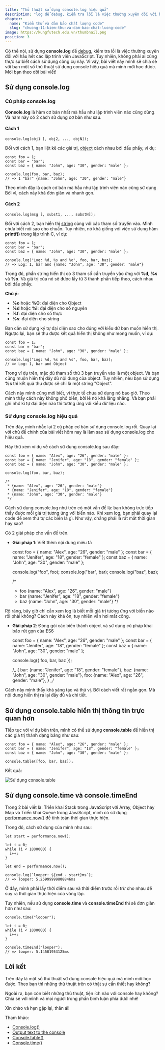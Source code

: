 ```yaml
---
title: "Thủ thuật sử dụng console.log hiệu quả"
description: "log để debug, kiểm tra lỗi là việc thường xuyên đối với hầu hết các lập trình viên JavaScript. Tuy nhiên, không phải ai cũng thực sự biết cách tối ưu cách sử dụng. Cùng tìm hiểu!"
chapter:
  name: "Kiểm thử và đảm bảo chất lượng code"
  slug: "chuong-11-kiem-thu-va-dam-bao-chat-luong-code"
image: https://kungfutech.edu.vn/thumbnail.png
position: 3
---
```


Có thể nói, sử dụng **console.log** để [debug](/bai-viet/javascript/debug-javascript-de-hay-kho), kiểm tra lỗi là việc thường xuyên đối với hầu hết các lập trình viên JavaScript. Tuy nhiên, không phải ai cũng thực sự biết cách sử dụng công cụ này. Vì vậy, bài viết này mình sẽ chia sẻ với bạn một số thủ thuật sử dụng console hiệu quả mà mình mới học được. Mời bạn theo dõi bài viết!

## Sử dụng console.log

### Cú pháp console.log

**Console.log** là hàm cơ bản nhất mà hầu như lập trình viên nào cũng dùng. Và hàm này có 2 cách sử dụng cơ bản như sau.

#### Cách 1

    console.log(obj1 [, obj2, ..., objN]);

Đối với cách 1, bạn liệt kê các giá trị, [object](/bai-viet/javascript/object-la-gi-object-trong-javascript) cách nhau bởi dấu phẩy, ví dụ:

    const foo = 1;
    const bar = "bar";
    const baz = { name: "John", age: "30", gender: "male" };

    console.log(foo, bar, baz);
    // => 1 "bar" {name: "John", age: "30", gender: "male"}

Theo mình đây là cách cơ bản mà hầu như lập trình viên nào cũng sử dụng. Bởi vì, cách này khá đơn giản và nhanh gọn.

#### Cách 2

    console.log(msg [, subst1, ..., substN]);

Đối với cách 2, bạn hiển thị [string](/bai-viet/javascript/cac-kieu-du-lieu-trong-javascript) cùng với các tham số truyền vào. Mình chưa biết nói sao cho chuẩn. Tuy nhiên, nó khá giống với việc sử dụng hàm **printf()** trong lập trình C, ví dụ:

    const foo = 1;
    const bar = "bar";
    const baz = { name: "John", age: "30", gender: "male" };

    console.log("Log: %d, %s and %o", foo, bar, baz);
    // => Log: 1, bar and {name: "John", age: "30", gender: "male"}

Trong đó, phần string hiển thị có 3 tham số cần truyền vào ứng với **%d**, **%s** và **%o**. Và giá trị của nó sẽ được lấy từ 3 thành phần tiếp theo, cách nhau bởi dấu phẩy.

**Chú ý:**

- **%o** hoặc **%O**: đại diện cho Object
- **%d** hoặc **%i**: đại diện cho số nguyên
- **%f**: đại diện cho số thực
- **%s**: đại diện cho string

Bạn cần sử dụng ký tự đại diện sao cho đúng với kiểu dữ bạn muốn hiển thị. Ngược lại, bạn sẽ thu được kết quả hiển thị không như mong muốn, ví dụ:

    const foo = 1;
    const bar = "bar";
    const baz = { name: "John", age: "30", gender: "male" };

    console.log("Log: %d, %s and %s", foo, bar, baz);
    // => Log: 1, bar and Object

Trong ví dụ trên, mặc dù tham số thứ 3 bạn truyền vào là một object. Và bạn cũng muốn hiển thị đầy đủ nội dung của object. Tuy nhiên, nếu bạn sử dụng **%s** thì kết quả thu được sẽ chỉ là một string "Object".

Cách này mình cũng mới biết, vì thực tế chưa sử dụng nó bao giờ. Theo mình thấy cách này không phổ biến, bởi lẽ nó khá lằng nhằng. Và bạn phải ghi nhớ kí tự đại diện nào thì tương ứng với kiểu dữ liệu nào.

### Sử dụng console.log hiệu quả

Trên đây, mình nhắc lại 2 cú pháp cơ bản sử dụng console.log rồi. Quay lại với chủ đề chính của bài viết hôm nay là làm sao sử dụng console.log cho hiệu quả.

Hãy thử xem ví dụ về cách sử dụng console.log sau đây:

    const foo = { name: "Alex", age: "26", gender: "male" };
    const bar = { name: "Jenifer", age: "18", gender: "female" };
    const baz = { name: "John", age: "30", gender: "male" };

    console.log(foo, bar, baz);

    /*
     * {name: "Alex", age: "26", gender: "male"}
     * {name: "Jenifer", age: "18", gender: "female"}
     * {name: "John", age: "30", gender: "male"}
     */

Cách sử dụng console.log như trên có một vấn đề là: bạn không trực tiếp thấy được mỗi giá trị tương ứng với biến nào. Khi xem log, bạn phải quay lại code để xem thứ tự các biến là gì. Như vậy, chẳng phải là rất mất thời gian hay sao?

Có 2 giải pháp cho vấn đề trên.

- **Giải pháp 1**: Viết thêm nội dung miêu tả

  const foo = { name: "Alex", age: "26", gender: "male" };
  const bar = { name: "Jenifer", age: "18", gender: "female" };
  const baz = { name: "John", age: "30", gender: "male" };

  console.log("foo", foo);
  console.log("bar", bar);
  console.log("baz", baz);

  /\*

  - foo {name: "Alex", age: "26", gender: "male"}
  - bar {name: "Jenifer", age: "18", gender: "female"}
  - baz {name: "John", age: "30", gender: "male"}
    \*/

Rõ ràng, bây giờ chỉ cần xem log là biết mỗi giá trị tương ứng với biến nào rồi phải không? Cách này khá ổn, tuy nhiên vẫn hơi mất công.

- **Giải pháp 2**: Đóng gói các biến thành object và sử dụng cú pháp khai báo rút gọn của ES6

  const foo = { name: "Alex", age: "26", gender: "male" };
  const bar = { name: "Jenifer", age: "18", gender: "female" };
  const baz = { name: "John", age: "30", gender: "male" };

  console.log({ foo, bar, baz });

  /_
  {
  bar: {name: "Jenifer", age: "18", gender: "female"},
  baz: {name: "John", age: "30", gender: "male"},
  foo: {name: "Alex", age: "26", gender: "male"},
  }
  _/

Cách này mình thấy khá sáng tạo và thú vị. Bởi cách viết rất ngắn gọn. Mà nội dung hiển thị ra lại đầy đủ và chi tiết.

## Sử dụng console.table hiển thị thông tin trực quan hơn

Tiếp tục với ví dụ bên trên, mình có thể sử dụng **console.table** để hiển thị các giá trị thành dạng bảng như sau:

    const foo = { name: "Alex", age: "26", gender: "male" };
    const bar = { name: "Jenifer", age: "18", gender: "female" };
    const baz = { name: "John", age: "30", gender: "male" };

    console.table([foo, bar, baz]);

Kết quả:

![Sử dụng console.table](/static/294104b1dcb11c330b2642ea537d7023/7c811/su-dung-console.table-completejavascript.com_.png "Sử dụng console.table")

## Sử dụng console.time và console.timeEnd

Trong 2 bài viết là: Triển khai Stack trong JavaScript với Array, Object hay Map và Triển khai Queue trong JavaScript, mình có sử dụng [performance.now()](https://developer.mozilla.org/en-US/docs/Web/API/Performance/now) để tính toán thời gian thực hiện.

Trong đó, cách sử dụng của mình như sau:

    let start = performance.now();

    let i = 0;
    while (i < 1000000) {
      i++;
    }

    let end = performance.now();

    console.log(`looper: ${end - start}ms`);
    // => looper: 5.25999999808846ms

Ở đây, mình phải lấy thời điểm sau và thời điểm trước rồi trừ cho nhau để suy ra thời gian thực hiện của vòng lặp.

Tuy nhiên, nếu sử dụng **console.time** và **console.timeEnd** thì sẽ đơn giản hơn như sau:

    console.time("looper");

    let i = 0;
    while (i < 1000000) {
      i++;
    }

    console.timeEnd("looper");
    // => looper: 5.14501953125ms

## Lời kết

Trên đây là một số thủ thuật sử dụng console hiệu quả mà mình mới học được. Theo bạn thì những thủ thuật trên có thật sự cần thiết hay không?

Ngoài ra, bạn còn biết những thủ thuật, tiện ích nào với console hay không? Chia sẻ với mình và mọi người trong phần bình luận phía dưới nhé!

Xin chào và hẹn gặp lại, thân ái!

Tham khảo:

- [Console.log()](https://developer.mozilla.org/en-US/docs/Web/API/Console/log)
- [Output text to the console](https://developer.mozilla.org/en-US/docs/Web/API/console#Outputting_text_to_the_console)
- [Console.table()](https://developer.mozilla.org/en-US/docs/Web/API/Console/table)
- [Console.time()](https://developer.mozilla.org/en-US/docs/Web/API/Console/time)
